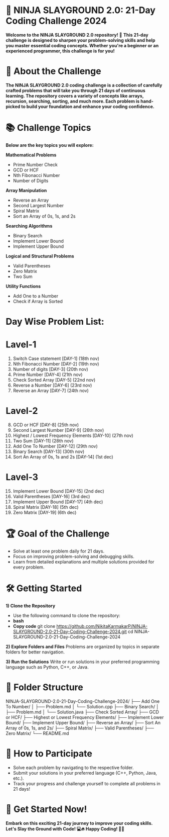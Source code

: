 # 🥷 NINJA SLAYGROUND 2.0: 21-Day Coding Challenge 2024
**Welcome to the NINJA SLAYGROUND 2.0 repository! 🎉**
**This 21-day challenge is designed to sharpen your problem-solving skills and help you master essential coding concepts. Whether you're a beginner or an experienced programmer, this challenge is for you!**

# 🌟 About the Challenge
**The NINJA SLAYGROUND 2.0 coding challenge is a collection of carefully crafted problems that will take you through 21 days of continuous learning. The repository covers a variety of concepts like arrays, recursion, searching, sorting, and much more. Each problem is hand-picked to build your foundation and enhance your coding confidence.**

# 📚 Challenge Topics
**Below are the key topics you will explore:**

**Mathematical Problems**

- Prime Number Check
- GCD or HCF
- Nth Fibonacci Number
- Number of Digits

**Array Manipulation**

- Reverse an Array
- Second Largest Number
- Spiral Matrix
- Sort an Array of 0s, 1s, and 2s

**Searching Algorithms**

- Binary Search
- Implement Lower Bound
- Implement Upper Bound

**Logical and Structural Problems**

- Valid Parentheses
- Zero Matrix
- Two Sum

**Utility Functions**

- Add One to a Number
- Check if Array is Sorted

# Day Wise Problem List:
# Lavel-1
1.  Switch Case statement [DAY-1] (18th nov)
2.  Nth Fibonacci Number [DAY-2] (19th nov)
3.  Number of digits [DAY-3] (20th nov)
4.  Prime Number [DAY-4] (21th nov)
5.  Check Sorted Array [DAY-5] (22nd nov)
6.  Reverse a Number [DAY-6] (23rd nov)
7.  Reverse an Array [DAY-7] (24th nov)
# Lavel-2
8.  GCD or HCF [DAY-8] (25th nov)
9.  Second Largest Number [DAY-9] (26th nov)
10. Highest / Lowest Frequency Elements [DAY-10] (27th nov)
11. Two Sum [DAY-11] (28th nov)
12. Add One To Number [DAY-12] (29th nov)
13. Binary Search [DAY-13] (30th nov)
14. Sort An Array of 0s, 1s and 2s [DAY-14] (1st dec)
# Lavel-3
15. Implement Lower Bound [DAY-15] (2nd dec)
16. Valid Parentheses [DAY-16] (3rd dec)
17. Implement Upper Bound [DAY-17] (4th dec)
18. Spiral Matrix [DAY-18] (5th dec)
19. Zero Matrix [DAY-19] (6th dec)

    
# 🏆 Goal of the Challenge
- Solve at least one problem daily for 21 days.
- Focus on improving problem-solving and debugging skills.
- Learn from detailed explanations and multiple solutions provided for every problem.

# 🛠️ Getting Started
**1) Clone the Repository**
- Use the following command to clone the repository:
- **bash**
- **Copy code**
  git clone https://github.com/NikitaKarmakarP/NINJA-SLAYGROUND-2.0-21-Day-Coding-Challenge-2024.git
  cd NINJA-SLAYGROUND-2.0-21-Day-Coding-Challenge-2024

**2) Explore Folders and Files**
Problems are organized by topics in separate folders for better navigation.

**3) Run the Solutions**
Write or run solutions in your preferred programming language such as Python, C++, or Java.

# 📂 Folder Structure

NINJA-SLAYGROUND-2.0-21-Day-Coding-Challenge-2024/
├── Add One To Number/
│   ├── Problem.md
│   └── Solution.cpp
├── Binary Search/
│   ├── Problem.md
│   └── Solution.java
├── Check Sorted Array/
├── GCD or HCF/
├── Highest or Lowest Frequency Elements/
├── Implement Lower Bound/
├── Implement Upper Bound/
├── Reverse an Array/
├── Sort An Array of 0s, 1s, and 2s/
├── Spiral Matrix/
├── Valid Parentheses/
├── Zero Matrix/
└── README.md

# 🚀 How to Participate
- Solve each problem by navigating to the respective folder.
- Submit your solutions in your preferred language (C++, Python, Java, etc.).
- Track your progress and challenge yourself to complete all problems in 21 days!

# 🌟 Get Started Now!
**Embark on this exciting 21-day journey to improve your coding skills. Let's Slay the Ground with Code! 💻🔥**
**Happy Coding! 💖💖**







